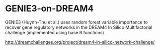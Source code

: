 # GENIE3-on-DREAM4
GENIE3 (Huynh-Thu et al.) uses random forest variable importance to recover gene regulatory networks in the DREAM4 In Silico Multifactorial challenge (implemented using base R functions)

http://dreamchallenges.org/project/dream4-in-silico-network-challenge/
